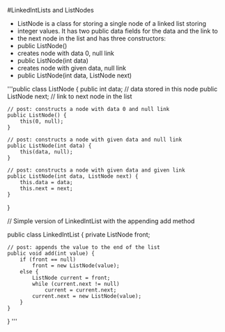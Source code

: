 #LinkedIntLists and ListNodes

* ListNode is a class for storing a single node of a linked list storing
* integer values.  It has two public data fields for the data and the link to
* the next node in the list and has three constructors:
*   public ListNode()
*   creates node with data 0, null link
*   public ListNode(int data)
*   creates node with given data, null link
*   public ListNode(int data, ListNode next)

'''public class ListNode {
    public int data;       // data stored in this node
    public ListNode next;  // link to next node in the list

    // post: constructs a node with data 0 and null link
    public ListNode() {
        this(0, null);
    }

    // post: constructs a node with given data and null link
    public ListNode(int data) {
        this(data, null);
    }

    // post: constructs a node with given data and given link
    public ListNode(int data, ListNode next) {
        this.data = data;
        this.next = next;
    }
}

// Simple version of LinkedIntList with the appending add method

public class LinkedIntList {
    private ListNode front;

    // post: appends the value to the end of the list
    public void add(int value) {
        if (front == null)
            front = new ListNode(value);
        else {
            ListNode current = front;
            while (current.next != null)
                current = current.next;
            current.next = new ListNode(value);
        }
    }
}
'''
